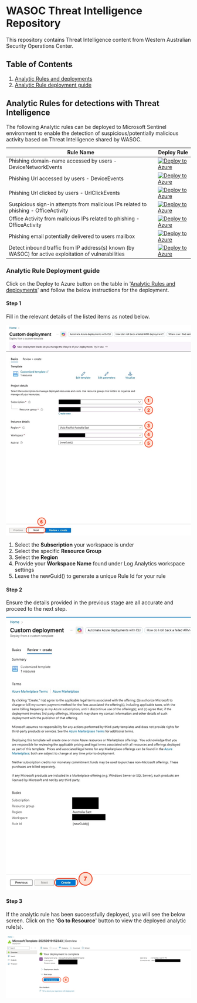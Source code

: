 # WASOC Threat Intelligence Repository


This repository contains Threat Intelligence content from Western Australian Security Operations Center.

## Table of Contents

1) [Analytic Rules and deployments](#analytic-rules-for-detections-with-threat-intelligence)
2) [Analytic Rule deployment guide](#analytic-rule-deployment-guide)



## Analytic Rules for detections with Threat Intelligence

The following Analytic rules can be deployed to Microsoft Sentinel environment to enable the detection of suspicious/potentially malicious activity based on Threat Intelligence shared by WASOC.

| Rule Name | Deploy Rule |
|-|-|
| Phishing domain-name accessed by users - DeviceNetworkEvents | [![Deploy to Azure](https://aka.ms/deploytoazurebutton)](https://portal.azure.com/#create/Microsoft.Template/uri/https%3A%2F%2Fraw.githubusercontent.com%2Fwagov%2Fwasoc-threatintel%2Frefs%2Fheads%2Fmain%2Fanalytic-rules%2FWASOC-Intelligence-a-known-phishing-domain-name-has-been-accessed-by-user-DeviceNetworkEvents.json) |
| Phishing Url accessed by users - DeviceEvents | [![Deploy to Azure](https://aka.ms/deploytoazurebutton)](https://portal.azure.com/#create/Microsoft.Template/uri/https%3A%2F%2Fraw.githubusercontent.com%2Fwagov%2Fwasoc-threatintel%2Frefs%2Fheads%2Fmain%2Fanalytic-rules%2FWASOC-Intelligence-a-known-phishing-url-has-been-accessed-by-a-user-DeviceEvents.json) |
| Phishing Url clicked by users - UrlClickEvents | [![Deploy to Azure](https://aka.ms/deploytoazurebutton)](https://portal.azure.com/#create/Microsoft.Template/uri/https%3A%2F%2Fraw.githubusercontent.com%2Fwagov%2Fwasoc-threatintel%2Frefs%2Fheads%2Fmain%2Fanalytic-rules%2FWASOC-Intelligence-a-known-phishing-URL-has-been-clicked-by-user-UrlClickEvents.json) |
| Suspicious sign-in attempts from malicious IPs related to phishing - OfficeActivity | [![Deploy to Azure](https://aka.ms/deploytoazurebutton)](https://portal.azure.com/#create/Microsoft.Template/uri/https%3A%2F%2Fraw.githubusercontent.com%2Fwagov%2Fwasoc-threatintel%2Frefs%2Fheads%2Fmain%2Fanalytic-rules%2FWASOC-Intelligence-a-suspicious-sign-ins-attempts-from-known-malicious-IP-address-related-to-phishing-campaign.json) |
| Office Activity from malicious IPs related to phishing - OfficeActivity | [![Deploy to Azure](https://aka.ms/deploytoazurebutton)](https://portal.azure.com/#create/Microsoft.Template/uri/https%3A%2F%2Fraw.githubusercontent.com%2Fwagov%2Fwasoc-threatintel%2Frefs%2Fheads%2Fmain%2Fanalytic-rules%2FWASOC-Intelligence-Observed-OfficeActivity-from-known-malicious-IP-address-related-to-phishing.json) |
| Phishing email potentially delivered to users mailbox | [![Deploy to Azure](https://aka.ms/deploytoazurebutton)](https://portal.azure.com/#create/Microsoft.Template/uri/https%3A%2F%2Fraw.githubusercontent.com%2Fwagov%2Fwasoc-threatintel%2Frefs%2Fheads%2Fmain%2Fanalytic-rules%2FWASOC-Intelligence-Phishing-email-potentially-delivered-to-user-mailbox.json) |
| Detect inbound traffic from IP address(s) known (by WASOC) for active exploitation of vulnerabilities| [![Deploy to Azure](https://aka.ms/deploytoazurebutton)](https://portal.azure.com/#create/Microsoft.Template/uri/https%3A%2F%2Fraw.githubusercontent.com%2Fwagov%2Fwasoc-threatintel%2Frefs%2Fheads%2Fmain%2Fanalytic-rules%2FWASOC-Intelligence-Successful-inbound-traffic-to-AzureDiagnostics-from-ip-address-monitored-by-WA-SOC-known-to-actively-exploit-new-vulnerabilities.json) |


### Analytic Rule Deployment guide

Click on the Deploy to Azure button on the table in '[Analytic Rules and deployments](#analytic-rules-for-detections-with-threat-intelligence)' and follow the below instructions for the deployment.


#### Step 1

Fill in the relevant details of the listed items as noted below.

![page1](/media/Custom-Deployment-image1-steps.jpeg)

1. Select the **Subscription** your workspace is under
2. Select the specific **Resource Group**
3. Select the **Region**
4. Provide your **Workspace Name** found under Log Analytics workspace settings
5. Leave the newGuid() to generate a unique Rule Id for your rule


#### Step 2

Ensure the details provided in the previous stage are all accurate and proceed to the next step.

![page2](/media/Custom-Deployment-image2-steps.jpeg)


#### Step 3

If the analytic rule has been successfully deployed, you will see the below screen. Click on the '**Go to Resource**' button to view the deployed analytic rule(s).

![page3](/media/Custom-Deployment-image3-step.jpeg)


